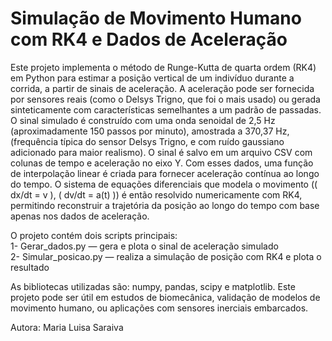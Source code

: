 # Simulação de Movimento Humano com RK4 e Dados de Aceleração
Este projeto implementa o método de Runge-Kutta de quarta ordem (RK4) em Python para estimar a posição vertical de um indivíduo durante a corrida, a partir de sinais de aceleração.
A aceleração pode ser fornecida por sensores reais (como o Delsys Trigno, que foi o mais usado) ou gerada sinteticamente com características semelhantes a um padrão de passadas.
O sinal simulado é construído com uma onda senoidal de 2,5 Hz (aproximadamente 150 passos por minuto), amostrada a 370,37 Hz, (frequência típica do sensor Delsys Trigno, e com ruído gaussiano adicionado para maior realismo). O sinal é salvo em um arquivo CSV com colunas de tempo e aceleração no eixo Y.
Com esses dados, uma função de interpolação linear é criada para fornecer aceleração contínua ao longo do tempo. 
O sistema de equações diferenciais que modela o movimento (\( dx/dt = v \), \( dv/dt = a(t) \)) é então resolvido numericamente com RK4, permitindo reconstruir a trajetória da posição ao longo do tempo com base apenas nos dados de aceleração.

O projeto contém dois scripts principais:  
1- Gerar_dados.py — gera e plota o sinal de aceleração simulado  
2- Simular_posicao.py — realiza a simulação de posição com RK4 e plota o resultado

As bibliotecas utilizadas são: numpy, pandas, scipy e matplotlib.
Este projeto pode ser útil em estudos de biomecânica, validação de modelos de movimento humano, ou aplicações com sensores inerciais embarcados.

Autora: Maria Luisa Saraiva   
